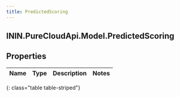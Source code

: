 ```yaml
---
title: PredictedScoring
---
```

## ININ.PureCloudApi.Model.PredictedScoring

## Properties

|Name | Type | Description | Notes|
|------------ | ------------- | ------------- | -------------|
{: class="table table-striped"}


